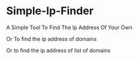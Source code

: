 # Simple-Ip-Finder
A Simple Tool To Find The Ip Address Of Your Own

Or To find the ip address of domains

Or to find the ip address of list of domains
